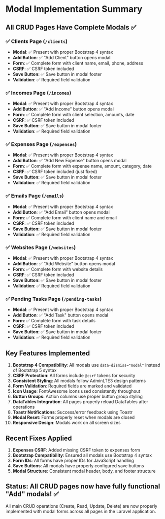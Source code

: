 # Modal Implementation Summary

## All CRUD Pages Have Complete Modals ✅

### ✅ Clients Page (`/clients`)
- **Modal**: ✅ Present with proper Bootstrap 4 syntax
- **Add Button**: ✅ "Add Client" button opens modal
- **Form**: ✅ Complete form with client name, email, phone, address
- **CSRF**: ✅ CSRF token included
- **Save Button**: ✅ Save button in modal footer
- **Validation**: ✅ Required field validation

### ✅ Incomes Page (`/incomes`) 
- **Modal**: ✅ Present with proper Bootstrap 4 syntax
- **Add Button**: ✅ "Add Income" button opens modal  
- **Form**: ✅ Complete form with client selection, amounts, date
- **CSRF**: ✅ CSRF token included
- **Save Button**: ✅ Save button in modal footer
- **Validation**: ✅ Required field validation

### ✅ Expenses Page (`/expenses`)
- **Modal**: ✅ Present with proper Bootstrap 4 syntax
- **Add Button**: ✅ "Add New Expense" button opens modal
- **Form**: ✅ Complete form with expense name, amount, category, date
- **CSRF**: ✅ CSRF token included (just fixed)
- **Save Button**: ✅ Save button in modal footer
- **Validation**: ✅ Required field validation

### ✅ Emails Page (`/emails`)
- **Modal**: ✅ Present with proper Bootstrap 4 syntax
- **Add Button**: ✅ "Add Email" button opens modal
- **Form**: ✅ Complete form with client name and email
- **CSRF**: ✅ CSRF token included
- **Save Button**: ✅ Save button in modal footer
- **Validation**: ✅ Required field validation

### ✅ Websites Page (`/websites`)
- **Modal**: ✅ Present with proper Bootstrap 4 syntax
- **Add Button**: ✅ "Add Website" button opens modal
- **Form**: ✅ Complete form with website details
- **CSRF**: ✅ CSRF token included
- **Save Button**: ✅ Save button in modal footer
- **Validation**: ✅ Required field validation

### ✅ Pending Tasks Page (`/pending-tasks`)
- **Modal**: ✅ Present with proper Bootstrap 4 syntax
- **Add Button**: ✅ "Add Task" button opens modal
- **Form**: ✅ Complete form with task details
- **CSRF**: ✅ CSRF token included
- **Save Button**: ✅ Save button in modal footer
- **Validation**: ✅ Required field validation

## Key Features Implemented

1. **Bootstrap 4 Compatibility**: All modals use `data-dismiss="modal"` instead of Bootstrap 5 syntax
2. **CSRF Protection**: All forms include `@csrf` tokens for security
3. **Consistent Styling**: All modals follow AdminLTE3 design patterns
4. **Form Validation**: Required fields are marked and validated
5. **Icon Usage**: FontAwesome icons used consistently throughout
6. **Button Groups**: Action columns use proper button group styling
7. **DataTables Integration**: All pages properly reload DataTables after operations
8. **Toastr Notifications**: Success/error feedback using Toastr
9. **Modal Reset**: Forms properly reset when modals are closed
10. **Responsive Design**: Modals work on all screen sizes

## Recent Fixes Applied

1. **Expenses CSRF**: Added missing CSRF token to expenses form
2. **Bootstrap Compatibility**: Ensured all modals use Bootstrap 4 syntax
3. **Form IDs**: All forms have proper IDs for JavaScript handling
4. **Save Buttons**: All modals have properly configured save buttons
5. **Modal Structure**: Consistent modal header, body, and footer structure

## Status: All CRUD pages now have fully functional "Add" modals! ✅

All main CRUD operations (Create, Read, Update, Delete) are now properly implemented with modal forms across all pages in the Laravel application.
